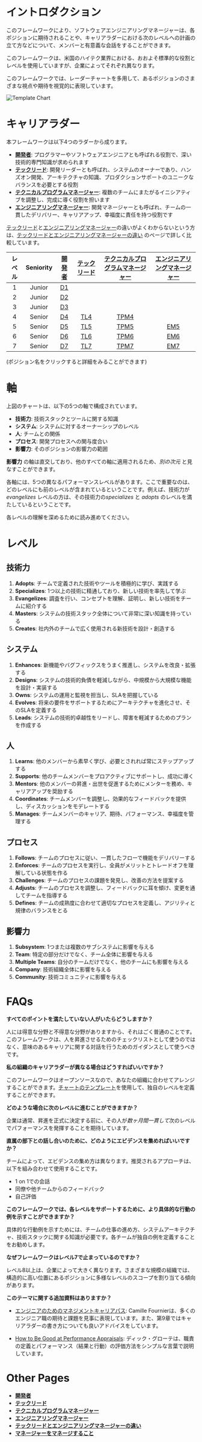 # イントロダクション

このフレームワークにより、ソフトウェアエンジニアリングマネージャーは、各ポジションに期待されることや、キャリアラダーにおける次のレベルへの計画の立て方などについて、メンバーと有意義な会話をすることができます。

このフレームワークは、米国のハイテク業界における、おおよそ標準的な役割とレベルを使用していますが、企業によってそれぞれ異なります。

このフレームワークでは、レーダーチャートを多用して、あるポジションのさまざまな視点や期待を視覚的に表現しています。

![Template Chart](../charts/template.png)

# キャリアラダー

本フレームワークは以下4つのラダーから成ります。

* [**開発者**](Developer.md): プログラマーやソフトウェアエンジニアとも呼ばれる役割で、深い技術的専門知識が求められます
* [**テックリード**](TechLead.md): 開発リーダーとも呼ばれ、システムのオーナーであり、ハンズオン開発、アーキテクチャの知識、プロダクションサポートのユニークなバランスを必要とする役割
* [**テクニカルプログラムマネージャー**](TechnicalProgramManager.md): 複数のチームにまたがるイニシアティブを調整し、完成に導く役割を担います
* [**エンジニアリングマネージャー**](EngineeringManager.md): 開発マネージャーとも呼ばれ、チームの一貫したデリバリー、キャリアアップ、幸福度に責任を持つ役割です

[テックリード](TechLead.md)と[エンジニアリングマネージャー](EngineeringManager.md)の違いがよくわからないという方は、[テックリードとエンジニアリングマネージャーの違い](TechLead-EngineeringManager.md) のページで詳しく比較しています。

| レベル | Seniority | [開発者](Developer.md) | [テックリード](TechLead.md) | [テクニカルプログラムマネージャー](TechnicalProgramManager.md) | [エンジニアリングマネージャー](EngineeringManager.md) |
| :---: | :---: | :---: | :---: | :---: |  :---: |
| 1 | Junior | [D1](Developer.md#d1---開発者-1) | | | |
| 2 | Junior | [D2](Developer.md#d2---開発者-2) | | | |
| 3 | Junior | [D3](Developer.md#d3---開発者-3) | | | |
| 4 | Senior | [D4](Developer.md#d4---開発者-4) | [TL4](TechLead.md#tl4---tech-lead-4) | [TPM4](TechnicalProgramManager.md#tpm4---technical-program-manager-4) | |
| 5 | Senior | [D5](Developer.md#d5---開発者-5) | [TL5](TechLead.md#tl5---tech-lead-5) | [TPM5](TechnicalProgramManager.md#tpm5---technical-program-manager-5) | [EM5](EngineeringManager.md#em5---engineering-manager-5) |
| 6 | Senior | [D6](Developer.md#d6---開発者-6) | [TL6](TechLead.md#tl6---tech-lead-6) | [TPM6](TechnicalProgramManager.md#tpm6---technical-program-manager-6) | [EM6](EngineeringManager.md#em6---engineering-manager-6) |
| 7 | Senior | [D7](Developer.md#d7---開発者-7) | [TL7](TechLead.md#tl7---tech-lead-7) | [TPM7](TechnicalProgramManager.md#tpm7---technical-program-manager-7) | [EM7](EngineeringManager.md#em7---engineering-manager-7) |

(ポジション名をクリックすると詳細をみることができます)

# 軸

上図のチャートは、以下の5つの軸で構成されています。

* **技術力**: 技術スタックとツールに関する知識
* **システム**: システムに対するオーナーシップのレベル
* **人**: チームとの関係
* **プロセス**: 開発プロセスへの関与度合い
* **影響力**: そのポジションの影響力の範囲

**影響力** の軸は直交しており、他のすべての軸に適用されるため、*別の次元* と見なすことができます。

各軸には、5つの異なるパフォーマンスレベルがあります。ここで重要なのは、どのレベルにも前のレベルが含まれているということです。例えば、技術力が *evangelizes* レベルの方は、その技術力の*specializes* と *adopts* のレベルを満たしているということです。

各レベルの理解を深めるために読み進めてください。

# レベル

## 技術力

1. **Adopts**: チームで定義された技術やツールを積極的に学び、実践する
2. **Specializes**: 1つ以上の技術に精通しており、新しい技術を率先して学ぶ
3. **Evangelizes**: 調査を行い、コンセプトを理解、証明し、新しい技術をチームに紹介する
4. **Masters**: システムの技術スタック全体について非常に深い知識を持っている
5. **Creates**: 社内外のチームで広く使用される新技術を設計・創造する

## システム

1. **Enhances**: 新機能やバグフィックスをうまく推進し、システムを改良・拡張する
2. **Designs**: システムの技術的負債を軽減しながら、中規模から大規模な機能を設計・実装する
3. **Owns**: システムの運用と監視を担当し、SLAを把握している
4. **Evolves**: 将来の要件をサポートするためにアーキテクチャを進化させ、そのSLAを定義する
5. **Leads**: システムの技術的卓越性をリードし、障害を軽減するためのプランを作成する

## 人

1. **Learns**: 他のメンバーから素早く学び、必要とされれば常にステップアップする
2. **Supports**: 他のチームメンバーをプロアクティブにサポートし、成功に導く
3. **Mentors**: 他のメンバーの昇進・出世を促進するためにメンターを務め、キャリアアップを奨励する
4. **Coordinates**: チームメンバーを調整し、効果的なフィードバックを提供し、ディスカッションをモデレートする
5. **Manages**: チームメンバーのキャリア、期待、パフォーマンス、幸福度を管理する

## プロセス

1. **Follows**: チームのプロセスに従い、一貫したフローで機能をデリバリーする
2. **Enforces**: チームのプロセスを実行し、全員がメリットとトレードオフを理解している状態を作る
3. **Challenges**: チームのプロセスの課題を発見し、改善の方法を提案する
4. **Adjusts**: チームのプロセスを調整し、フィードバックに耳を傾け、変更を通してチームを指導する
5. **Defines**: チームの成熟度に合わせて適切なプロセスを定義し、アジリティと規律のバランスをとる

## 影響力

1. **Subsystem**: 1つまたは複数のサブシステムに影響を与える
2. **Team**: 特定の部分だけでなく、チーム全体に影響を与える
3. **Multiple Teams**: 自分のチームだけでなく、他のチームにも影響を与える
4. **Company**: 技術組織全体に影響を与える
5. **Community**: 技術コミュニティに影響を与える

# FAQs

**すべてのポイントを満たしていない人がいたらどうしますか？**

人には得意な分野と不得意な分野がありますから、それはごく普通のことです。このフレームワークは、人を昇進させるためのチェックリストとして使うのではなく、意味のあるキャリアに関する対話を行うためのガイダンスとして使うべきです。

**私の組織のキャリアラダーが異なる場合はどうすればいいですか？**

このフレームワークはオープンソースなので、あなたの組織に合わせてアレンジすることができます。[チャートのテンプレート](../charts/template.png)を使用して、独自のレベルを定義することができます。

**どのような場合に次のレベルに進むことができますか？**

企業は通常、昇進を正式に決定する前に、その人が*数ヶ月間一貫して*次のレベルでパフォーマンスを発揮することを期待しています。

**直属の部下との話し合いのために、どのようにエビデンスを集めればいいですか？**

チームによって、エビデンスの集め方は異なります。推奨されるアプローチは、以下を組み合わせて使用することです。

* 1 on 1での会話
* 同僚や他チームからのフィードバック
* 自己評価

**このフレームワークでは、各レベルをサポートするために、より具体的な行動の例を示すことができますか？**

具体的な行動例を示すためには、チームの仕事の進め方、システムアーキテクチャ、技術スタックに関する知識が必要です。各チームが独自の例を定義することをお勧めします。

**なぜフレームワークはレベル7で止まっているのですか？**

レベル8以上は、企業によって大きく異なります。さまざまな規模の組織では、構造的に高い位置にあるポジションに多様なレベルのスコープを割り当てる傾向があります。

**このテーマに関する追加資料はありますか？**

* [エンジニアのためのマネジメントキャリアパス](https://www.oreilly.co.jp/books/9784873118482/): Camille Fournierは、多くのエンジニア職の期待と課題を見事に表現しています。また、第9章ではキャリアラダーの書き方についても良いアドバイスをしています。

* [How to Be Good at Performance Appraisals](https://store.hbr.org/product/how-to-be-good-at-performance-appraisals-simple-effective-done-right/10295): ディック・グローテは、職責の定義とパフォーマンス（結果と行動）の評価方法をシンプルな言葉で説明しています。

# Other Pages

* [**開発者**](Developer.md)
* [**テックリード**](TechLead.md)
* [**テクニカルプログラムマネージャー**](TechnicalProgramManager.md)
* [**エンジニアリングマネージャー**](EngineeringManager.md)
* [**テックリードとエンジニアリングマネージャーの違い**](TechLead-EngineeringManager.md)
* [**マネージャーをマネージすること**](Managing-Managers.md)
